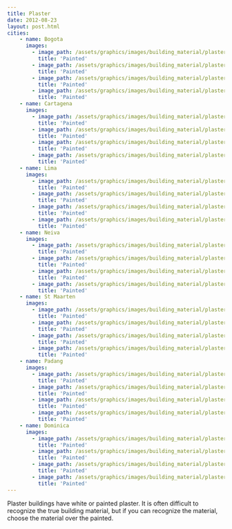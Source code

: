 ```yaml
---
title: Plaster 
date: 2012-08-23
layout: post.html
cities:
    - name: Bogota
      images:
        - image_path: /assets/graphics/images/building_material/plaster/painted_bogota_01.jpg
          title: 'Painted'
        - image_path: /assets/graphics/images/building_material/plaster/painted_bogota_02.jpg
          title: 'Painted'
        - image_path: /assets/graphics/images/building_material/plaster/painted_bogota_03.jpg
          title: 'Painted'
        - image_path: /assets/graphics/images/building_material/plaster/painted_bogota_04.jpg
          title: 'Painted'
    - name: Cartagena
      images:
        - image_path: /assets/graphics/images/building_material/plaster/painted_cartagena_01.jpg
          title: 'Painted'
        - image_path: /assets/graphics/images/building_material/plaster/painted_cartagena_02.jpg
          title: 'Painted'
        - image_path: /assets/graphics/images/building_material/plaster/painted_cartagena_03.jpg
          title: 'Painted'
        - image_path: /assets/graphics/images/building_material/plaster/painted_cartagena_04.jpg
          title: 'Painted'
    - name: Lima
      images:
        - image_path: /assets/graphics/images/building_material/plaster/painted_lima_01.jpg
          title: 'Painted'
        - image_path: /assets/graphics/images/building_material/plaster/painted_lima_02.jpg
          title: 'Painted'
        - image_path: /assets/graphics/images/building_material/plaster/painted_lima_03.jpg
          title: 'Painted'
        - image_path: /assets/graphics/images/building_material/plaster/painted_lima_04.jpg
          title: 'Painted'        
    - name: Neiva
      images:
        - image_path: /assets/graphics/images/building_material/plaster/painted_neiva_01.jpg
          title: 'Painted'
        - image_path: /assets/graphics/images/building_material/plaster/painted_neiva_02.jpg
          title: 'Painted'
        - image_path: /assets/graphics/images/building_material/plaster/painted_neiva_03.jpg
          title: 'Painted'
        - image_path: /assets/graphics/images/building_material/plaster/painted_neiva_04.jpg
          title: 'Painted'
    - name: St Maarten
      images:
        - image_path: /assets/graphics/images/building_material/plaster/painted_st_maarten_01.jpg
          title: 'Painted'
        - image_path: /assets/graphics/images/building_material/plaster/painted_st_maarten_02.jpg
          title: 'Painted'
        - image_path: /assets/graphics/images/building_material/plaster/painted_st_maarten_03.jpg
          title: 'Painted'
        - image_path: /assets/graphics/images/building_material/plaster/painted_st_maarten_04.jpg
          title: 'Painted'      
    - name: Padang
      images:
        - image_path: /assets/graphics/images/building_material/plaster/painted_padang_01.jpg
          title: 'Painted'
        - image_path: /assets/graphics/images/building_material/plaster/painted_padang_02.jpg
          title: 'Painted'
        - image_path: /assets/graphics/images/building_material/plaster/painted_padang_03.jpg
          title: 'Painted'
        - image_path: /assets/graphics/images/building_material/plaster/painted_padang_04.jpg
          title: 'Painted'    
    - name: Dominica
      images:
        - image_path: /assets/graphics/images/building_material/plaster/painted_dominica_01.jpg
          title: 'Painted'
        - image_path: /assets/graphics/images/building_material/plaster/painted_dominica_02.jpg
          title: 'Painted'
        - image_path: /assets/graphics/images/building_material/plaster/painted_dominica_03.jpg
          title: 'Painted'
        - image_path: /assets/graphics/images/building_material/plaster/painted_dominica_04.jpg
          title: 'Painted'                         
---
```


Plaster buildings have white or painted plaster. It is often difficult to recognize the true building material, but if you can recognize the material, choose the material over the painted.

